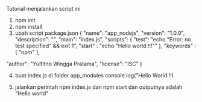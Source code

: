 Tutorial menjalankan script ini 
1. npm init
2. npm install
3. ubah script package.json
  {
  "name": "app_nodejs",
  "version": "1.0.0",
  "description": "",
  "main": "index.js",
  "scripts": {
    "test": "echo \"Error: no test specified\" && exit 1",
        "start" : "echo \"Hello world !!!\""
  },
  "keywords" : [
	"npm"
],
	
  "author": "Yulfitno Wingga Pratama",
  "license": "ISC"
}

4. buat index.js di folder app_modules
  console.log("Hello World !!)

5. jalankan perintah npm index.js dan npm start
   dan outputnya adalah "Hello world"
